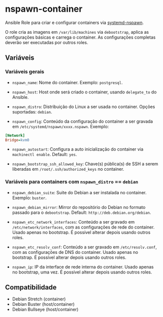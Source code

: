 # nspawn-container

Ansible Role para criar e configurar containers via
[systemd-nspawn](https://www.freedesktop.org/software/systemd/man/systemd-nspawn.html).

O role cria as imagens em `/var/lib/machines` via `debootstrap`, aplica as
configurações básicas e carrega o container. As configurações completas deverão
ser executadas por outros roles.

## Variáveis

### Variáveis gerais

* `nspawn_name`: Nome do container. Exemplo: `postgresql`.

* `nspawn_host`: Host onde será criado o container, usando `delegate_to` do
  Ansible.

* `nspawn_distro`: Distribuição do Linux a ser usada no container. Opções
  suportadas: `debian`.

* `nspawn_config`: Conteúdo da configuração do container a ser gravada em
  `/etc/systemd/nspawn/xxxx.nspawn`. Exemplo:

```ini
[Network]
Bridge=kvm0
```

* `nspawn_autostart`: Configura a auto inicialização do container via
  `machinectl enable`. Default: `yes`.

* `nspawn_bootstrap_ssh_allowed_key`: Chave(s) pública(s) de SSH a serem
  liberadas em `/root/.ssh/authorized_keys` no container.

### Variáveis para containers com `nspawn_distro` == `debian`

* `nspawn_debian_suite`: Suite do Debian a ser instalada no container. Exemplo:
  `buster`.

* `nspawn_debian_mirror`: Mirror do repositório do Debian no formato passado
  para o `debootstrap`. Default: `http://deb.debian.org/debian`.

* `nspawn_etc_network_interfaces`: Conteúdo a ser gravado em
  `/etc/network/interfaces`, com as configurações de rede do container. Usado
  apenas no bootstrap. É possível alterar depois usando outros roles.

* `nspawn_etc_resolv_conf`: Conteúdo a ser gravado em `/etc/resolv.conf`, com as
  configurações de DNS do container. Usado apenas no bootstrap. É possível
  alterar depois usando outros roles.

* `nspawn_ip`: IP da interface de rede interna do container. Usado apenas no
  bootstrap, uma vez. É possível alterar depois usando outros roles.

## Compatibilidade

- Debian Stretch (container)
- Debian Buster (host/container)
- Debian Bullseye (host/container)
